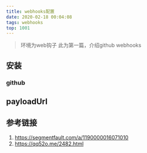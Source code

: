 ```yaml
---
title: webhooks配置
date: 2020-02-18 00:04:08
tags: webhooks
top: 1001
---
```


> 环境为web钩子
> 此为第一篇，介绍github webhooks

 <!-- more -->

## 安装
### github

## payloadUrl
## 	参考链接
1. https://segmentfault.com/a/1190000016071010
2. https://qq52o.me/2482.html
